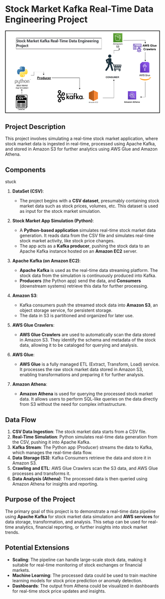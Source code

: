 # Stock Market Kafka Real-Time Data Engineering Project

![Stock Market Kafka Real Time Data Engineering Project](./Stock%20Market%20Kafka%20structure.png)

## Project Description
This project involves simulating a real-time stock market application, where stock market data is ingested in real-time, processed using Apache Kafka, and stored in Amazon S3 for further analytics using AWS Glue and Amazon Athena.

## Components
stuck
1. **DataSet (CSV)**:
   - The project begins with a **CSV dataset**, presumably containing stock market data such as stock prices, volumes, etc. This dataset is used as input for the stock market simulation.

2. **Stock Market App Simulation (Python)**:
   - A **Python-based application** simulates real-time stock market data generation. It reads data from the CSV file and simulates real-time stock market activity, like stock price changes.
   - The app acts as a **Kafka producer**, pushing the stock data to an Apache Kafka instance hosted on an **Amazon EC2** server.

3. **Apache Kafka (on Amazon EC2)**:
   - **Apache Kafka** is used as the real-time data streaming platform. The stock data from the simulation is continuously produced into Kafka.
   - **Producers** (the Python app) send the data, and **Consumers** (downstream systems) retrieve this data for further processing.
   
4. **Amazon S3**:
   - Kafka consumers push the streamed stock data into **Amazon S3**, an object storage service, for persistent storage.
   - The data in S3 is partitioned and organized for later use.

5. **AWS Glue Crawlers**:
   - **AWS Glue Crawlers** are used to automatically scan the data stored in Amazon S3. They identify the schema and metadata of the stock data, allowing it to be cataloged for querying and analysis.
   
6. **AWS Glue**:
   - **AWS Glue** is a fully managed ETL (Extract, Transform, Load) service. It processes the raw stock market data stored in Amazon S3, enabling transformations and preparing it for further analysis.
   
7. **Amazon Athena**:
   - **Amazon Athena** is used for querying the processed stock market data. It allows users to perform SQL-like queries on the data directly from S3 without the need for complex infrastructure.

## Data Flow

1. **CSV Data Ingestion**: The stock market data starts from a CSV file.
2. **Real-Time Simulation**: Python simulates real-time data generation from the CSV, pushing it into Apache Kafka.
3. **Kafka Stream**: The Python app (Producer) streams the data to Kafka, which manages the real-time data flow.
4. **Data Storage (S3)**: Kafka Consumers retrieve the data and store it in Amazon S3.
5. **Crawling and ETL**: AWS Glue Crawlers scan the S3 data, and AWS Glue processes and transforms it.
6. **Data Analysis (Athena)**: The processed data is then queried using Amazon Athena for insights and reporting.

## Purpose of the Project
The primary goal of this project is to demonstrate a real-time data pipeline using **Apache Kafka** for stock market data simulation and **AWS services** for data storage, transformation, and analysis. This setup can be used for real-time analytics, financial reporting, or further insights into stock market trends.

## Potential Extensions
- **Scaling**: The pipeline can handle large-scale stock data, making it suitable for real-time monitoring of stock exchanges or financial markets.
- **Machine Learning**: The processed data could be used to train machine learning models for stock price prediction or anomaly detection.
- **Dashboards**: The output from Athena could be visualized in dashboards for real-time stock price updates and insights.
